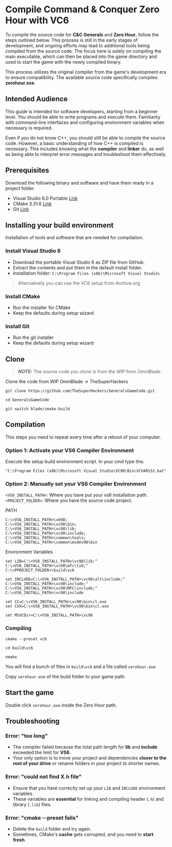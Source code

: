 # Compile Command & Conquer Zero Hour with VC6

To compile the source code for **C&C Generals** and **Zero Hour**, follow the steps
outlined below. This process is still in the early stages of development, and ongoing
efforts may lead to additional tools being compiled from the source code. The focus
here is solely on compiling the main executable, which can then be placed into the
game directory and used to start the game with the newly compiled binary.

This process utilizes the original compiler from the game's development era to ensure
compatibility. The available source code specifically compiles **zerohour.exe**.

## Intended Audience

This guide is intended for software developers, starting from a beginner level. You
should be able to write programs and execute them. Familiarity with command-line
interfaces and configuring environment variables when necessary is required.

Even if you do not know C++, you should still be able to compile the source code.
However, a basic understanding of how C++ is compiled is necessary. This includes
knowing what the **compiler** and **linker** do, as well as being able to
interpret error messages and troubleshoot them effectively.

## Prerequisites

Download the following binary and software and have them ready in a project folder.

- Visual Studio 6.0 Portable [Link](https://github.com/itsmattkc/MSVC600)
- CMake 3.31.6 [Link](https://github.com/Kitware/CMake/releases/download/v3.31.6/cmake-3.31.6-windows-x86_64.msi)
- Git [Link](https://git-scm.com/downloads)

## Installing your build environment

Installation of tools and software that are needed for compilation.

### Install Visual Studio 6

- Download the portable Visual Studio 6 as ZIP file from GitHub.
- Extract the contents and put them in the default install folder.
- Installation folder: `C:\Program Files (x86)\Microsoft Visual Studio\`

> Alternatively you can use the VC6 setup from Archive.org

### Install CMake

- Run the installer for CMake
- Keep the defaults during setup wizard

### Install Git

- Run the git installer
- Keep the defaults during setup wizard

## Clone

> **_NOTE:_**  The source code you clone is from the WIP from OmniBlade.

Clone the code from WIP OmniBlade -> TheSuperHackers

`git clone https://github.com/TheSuperHackers/GeneralsGameCode.git`

`cd GeneralsGameCode`

`git switch blade/cmake-build`

## Compilation

This steps you need to repeat every time after a reboot of your computer.

### Option 1: Activate your VS6 Compiler Environment

Execute the setup build environment script. In your cmd type this.

`"C:\Program Files (x86)\Microsoft Visual Studio\VC98\Bin\VCVARS32.bat"`

### Option 2: Manually set your VS6 Compiler Environment

`<VS6_INSTALL_PATH>`: Where you have put your vs6 installation path.
`<PROJECT_FOLDER>`: Where you have the source code project.

PATH

```shell
C:\<VS6_INSTALL_PATH>\vb98;
C:\<VS6_INSTALL_PATH>\vc98\bin;
C:\<VS6_INSTALL_PATH>\vc98\lib;
C:\<VS6_INSTALL_PATH>\vc98\include;
C:\<VS6_INSTALL_PATH>\common\tools;
C:\<VS6_INSTALL_PATH>\common\msdev98\bin
```

Environment Variables

```shell
set LIB=C:\<VS6_INSTALL_PATH>\vc98\lib;^
C:\<VS6_INSTALL_PATH>\vc98\mfc\lib;^
C:\<PPROJECT_FOLDER>\build\vc6

set INCLUDE=C:\<VS6_INSTALL_PATH>\vc98\alt\include;^
C:\<VS6_INSTALL_PATH>\vc98\include;^
C:\<VS6_INSTALL_PATH>\vc98\MFC\include;^
C:\<VS6_INSTALL_PATH>\vc98\include

set CC=C:\<VS6_INSTALL_PATH>\vc98\bin\cl.exe
set CXX=C:\<VS6_INSTALL_PATH>\vc98\bin\cl.exe

set MSVCDir=C:\<VS6_INSTALL_PATH>\vc98
```

### Compiling

`cmake --preset vc6`

`cd build\vc6`

`nmake`

You will find a bunch of files in `build\vc6` and a file called `zerohour.exe`

Copy `zerohour.exe` of the build folder to your game path.

## Start the game

Double click `zerohour.exe` inside the Zero Hour path.

## Troubleshooting

### Error: "too long"

- The compiler failed because the total path length for **lib** and **include** exceeded the limit for **VS6**.
- Your only option is to move your project and dependencies **closer to the root of your drive** or rename
  folders in your project to shorter names.

### Error: "could not find X.h file"

- Ensure that you have correctly set up your `LIB` and `INCLUDE` environment variables.
- These variables are **essential** for linking and compiling header (`.h`) and library (`.lib`) files.

### Error: "cmake --preset fails"

- Delete the `build` folder and try again.
- Sometimes, CMake's **cache** gets corrupted, and you need to **start fresh**.
